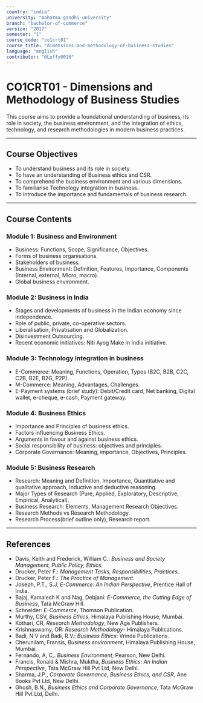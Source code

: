 ```yaml
---
country: "india"
university: "mahatma-gandhi-university"
branch: "bachelor-of-commerce"
version: "2017"
semester: "1"
course_code: "co1crt01"
course_title: "dimensions-and-methodology-of-business-studies"
language: "english"
contributor: "@Luffy0016"
---
```

# CO1CRT01 - Dimensions and Methodology of Business Studies

This course aims to provide a foundational understanding of business, its role in society, the business environment, and the integration of ethics, technology, and research methodologies in modern business practices.

---
## Course Objectives

* To understand business and its role in society.
* To have an understanding of Business ethics and CSR.
* To comprehend the business environment and various dimensions.
* To familiarise Technology integration in business.
* To introduce the importance and fundamentals of business research.

---
## Course Contents

### Module 1: Business and Environment 
* Business: Functions, Scope, Significance, Objectives.
* Forms of business organisations.
* Stakeholders of business.
* Business Environment: Definition, Features, Importance, Components (Internal, external, Micro, macro).
* Global business environment.

### Module 2: Business in India  
* Stages and developments of business in the Indian economy since independence.
* Role of public, private, co-operative sectors.
* Liberalisation, Privatisation and Globalization.
* Disinvestment Outsourcing.
* Recent economic initiatives: Niti Ayog Make in India initiative.

### Module 3: Technology integration in business 
* E-Commerce: Meaning, Functions, Operation, Types (B2C, B2B, C2C, C2B, B2E, B2G, P2P).
* M-Commerce: Meaning, Advantages, Challenges.
* E-Payment systems (brief study): Debit/Credit card, Net banking, Digital wallet, e-cheque, e-cash, Payment gateway.

### Module 4: Business Ethics  
* Importance and Principles of business ethics.
* Factors influencing Business Ethics.
* Arguments in favour and against business ethics.
* Social responsibility of business: objectives and principles.
* Corporate Governance: Meaning, importance, Objectives, Principles.

### Module 5: Business Research  
* Research: Meaning and Definition, Importance, Quantitative and qualitative approach, Inductive and deductive reasoning.
* Major Types of Research (Pure, Applied, Exploratory, Descriptive, Empirical, Analytical).
* Business Research: Elements, Management Research Objectives.
* Research Methods vs Research Methodology.
* Research Process(brief outline only), Research report.

---
## References
* Davis, Keith and Frederick, William C.: *Business and Society Management, Public Policy, Ethics*.
* Drucker, Peter F.: *Management Tasks, Responsibilities, Practices*.
* Drucker, Peter F.: *The Practice of Management*.
* Joseph, P.T., S.J, *E-Commerce: An Indian Perspective*, Prentice Hall of India.
* Bajaj, Kamalesh K and Nag, Debjani: *E-Commerce, the Cutting Edge of Business*, Tata McGraw Hill.
* Schneider: *E-Commerce*, Thomson Publication.
* Murthy, CSV, *Business Ethics*, Himalaya Publishing House, Mumbai.
* Kothari, CR, *Research Methodology*, New Age Publishers.
* Krishnaswamy, OR: *Research Methodology*- Himalaya Publications.
* Badi, N V and Badi, R.V.: *Business Ethics*: Vrinda Publications.
* Cherunilam, Fransis, *Business environment*, Himalaya Publishing House, Mumbai.
* Fernando, A, C,. *Business Environment*, Pearson, New Delhi.
* Francis, Ronald & Mishra, Muktha, *Business Ethics: An Indian Perspective*, Tata McGraw Hill Pvt Ltd, New Delhi.
* Sharma, J.P., *Corporate Governance, Business Ethics, and CSR*, Ane Books Pvt Ltd, New Delhi.
* Ghosh, B.N., *Business Ethics and Corporate Governance*, Tata McGraw Hill Pvt Ltd, Delhi.
